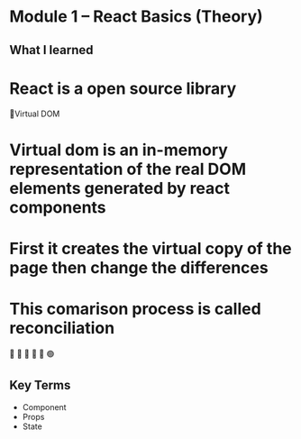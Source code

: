 # Module 1 – React Basics (Theory)

## What I learned

# React is a open source library

🔵Virtual DOM

# Virtual dom is an in-memory representation of the real DOM elements generated by react components

# First it creates the virtual copy of the page then change the differences

# This comarison process is called reconciliation

🔵
🔵
🔵
🔵
🔴
🟢

## Key Terms

- Component
- Props
- State
